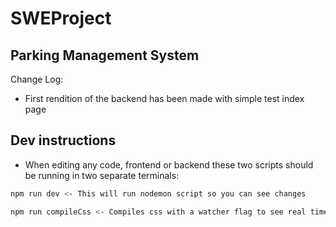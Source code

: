 # SWEProject


## Parking Management System
  Change Log:
  * First rendition of the backend has been made with simple test index page

## Dev instructions
* When editing any code, frontend or backend these two scripts should be running in two separate terminals:

```bash
npm run dev <- This will run nodemon script so you can see changes

npm run compileCss <- Compiles css with a watcher flag to see real time changes
```
